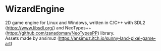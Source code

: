# WizardEngine
2D game engine for Linux and Windows, written in C/C++ with SDL2 (https://www.libsdl.org/) and NeoTypes++ (https://github.com/zanadoman/NeoTypesPP) library.\
Assets made by ansimuz (https://ansimuz.itch.io/sunny-land-pixel-game-art)